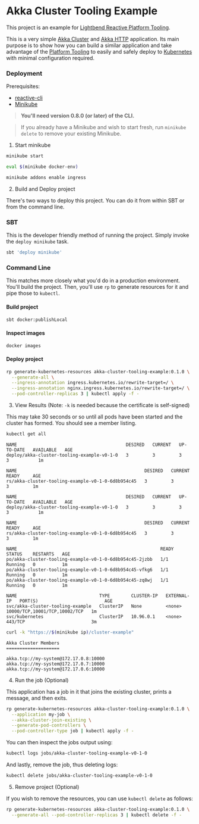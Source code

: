 # Akka Cluster Tooling Example

This project is an example for [Lightbend Reactive Platform Tooling](https://developer.lightbend.com/docs/reactive-platform-tooling/latest/).

This is a very simple [Akka Cluster](https://doc.akka.io/docs/akka/snapshot/cluster-usage.html) and 
[Akka HTTP](https://doc.akka.io/docs/akka-http/current/scala/http/) application. Its main purpose is to show how you 
can build a similar application and take advantage of the [Platform Tooling](https://s3-us-west-2.amazonaws.com/rp-tooling-temp-docs/home.html)
to easily and safely deploy to [Kubernetes](https://kubernetes.io/) with minimal configuration required.

### Deployment

Prerequisites:

* [reactive-cli](https://developer.lightbend.com/docs/reactive-platform-tooling/latest/cli-installation.html)
* [Minikube](https://github.com/kubernetes/minikube#installation)

> **You'll need version 0.8.0 (or later) of the CLI.**

> If you already have a Minikube and wish to start fresh, run `minikube delete` to remove your existing Minikube.

1) Start minikube

```bash
minikube start

eval $(minikube docker-env)

minikube addons enable ingress
```

2) Build and Deploy project

There's two ways to deploy this project. You can do it from within SBT or from the command line.

### SBT

This is the developer friendly method of running the project. Simply invoke the `deploy minikube` task.

```bash
sbt 'deploy minikube'
```

### Command Line

This matches more closely what you'd do in a production environment. You'll build the project. Then, you'll use `rp`
to generate resources for it and pipe those to `kubectl`.

#### Build project

```bash
sbt docker:publishLocal
```

#### Inspect images

```bash
docker images
```

#### Deploy project

```bash
rp generate-kubernetes-resources akka-cluster-tooling-example:0.1.0 \
  --generate-all \
  --ingress-annotation ingress.kubernetes.io/rewrite-target=/ \
  --ingress-annotation nginx.ingress.kubernetes.io/rewrite-target=/ \
  --pod-controller-replicas 3 | kubectl apply -f -
```

3) View Results (Note: `-k` is needed because the certificate is self-signed)

This may take 30 seconds or so until all pods have been started and the cluster has formed. You should see a member
listing.

```bash
kubectl get all
```

```
NAME                                         DESIRED   CURRENT   UP-TO-DATE   AVAILABLE   AGE
deploy/akka-cluster-tooling-example-v0-1-0   3         3         3            3           1m

NAME                                                DESIRED   CURRENT   READY     AGE
rs/akka-cluster-tooling-example-v0-1-0-6d8b954c45   3         3         3         1m

NAME                                         DESIRED   CURRENT   UP-TO-DATE   AVAILABLE   AGE
deploy/akka-cluster-tooling-example-v0-1-0   3         3         3            3           1m

NAME                                                DESIRED   CURRENT   READY     AGE
rs/akka-cluster-tooling-example-v0-1-0-6d8b954c45   3         3         3         1m

NAME                                                      READY     STATUS    RESTARTS   AGE
po/akka-cluster-tooling-example-v0-1-0-6d8b954c45-2jzbb   1/1       Running   0          1m
po/akka-cluster-tooling-example-v0-1-0-6d8b954c45-vfkg6   1/1       Running   0          1m
po/akka-cluster-tooling-example-v0-1-0-6d8b954c45-zq8wj   1/1       Running   0          1m

NAME                               TYPE        CLUSTER-IP   EXTERNAL-IP   PORT(S)                         AGE
svc/akka-cluster-tooling-example   ClusterIP   None         <none>        10000/TCP,10001/TCP,10002/TCP   1m
svc/kubernetes                     ClusterIP   10.96.0.1    <none>        443/TCP                         3m
```

```bash
curl -k "https://$(minikube ip)/cluster-example"
```

```
Akka Cluster Members
====================

akka.tcp://my-system@172.17.0.8:10000
akka.tcp://my-system@172.17.0.7:10000
akka.tcp://my-system@172.17.0.6:10000
```

4) Run the job (Optional)

This application has a job in it that joins the existing cluster, prints a message, and then exits.

```bash
rp generate-kubernetes-resources akka-cluster-tooling-example:0.1.0 \
  --application my-job \
  --akka-cluster-join-existing \
  --generate-pod-controllers \
  --pod-controller-type job | kubectl apply -f -
```

You can then inspect the jobs output using:

```bash
kubectl logs jobs/akka-cluster-tooling-example-v0-1-0
```

And lastly, remove the job, thus deleting logs:

```bash
kubectl delete jobs/akka-cluster-tooling-example-v0-1-0
```

5) Remove project (Optional)

If you wish to remove the resources, you can use `kubectl delete` as follows:

```bash
rp generate-kubernetes-resources akka-cluster-tooling-example:0.1.0 \
  --generate-all --pod-controller-replicas 3 | kubectl delete -f -
```

